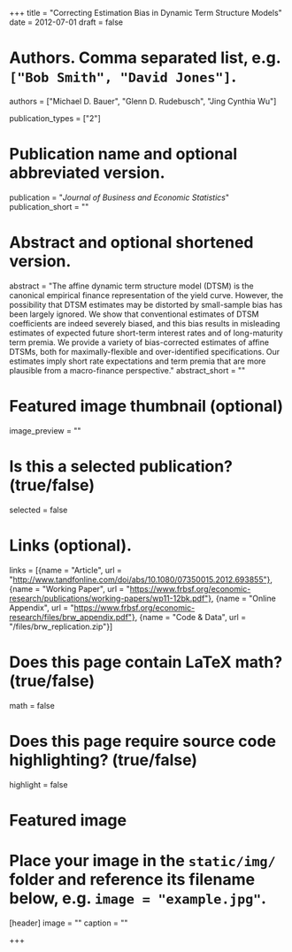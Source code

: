 +++
title = "Correcting Estimation Bias in Dynamic Term Structure Models"
date = 2012-07-01
draft = false

# Authors. Comma separated list, e.g. `["Bob Smith", "David Jones"]`.
authors = ["Michael D. Bauer", "Glenn D. Rudebusch", "Jing Cynthia Wu"]

publication_types = ["2"]

# Publication name and optional abbreviated version.
publication = "*Journal of Business and Economic Statistics*"
publication_short = ""

# Abstract and optional shortened version.
abstract = "The affine dynamic term structure model (DTSM) is the canonical empirical finance representation of the yield curve. However, the possibility that DTSM estimates may be distorted by small-sample bias has been largely ignored. We show that conventional estimates of DTSM coefficients are indeed severely biased, and this bias results in misleading estimates of expected future short-term interest rates and of long-maturity term premia. We provide a variety of bias-corrected estimates of affine DTSMs, both for maximally-flexible and over-identified specifications. Our estimates imply short rate expectations and term premia that are more plausible from a macro-finance perspective."
abstract_short = ""

# Featured image thumbnail (optional)
image_preview = ""

# Is this a selected publication? (true/false)
selected = false

# Links (optional).
links = [{name = "Article", url = "http://www.tandfonline.com/doi/abs/10.1080/07350015.2012.693855"},
{name = "Working Paper", url = "https://www.frbsf.org/economic-research/publications/working-papers/wp11-12bk.pdf"},
{name = "Online Appendix", url = "https://www.frbsf.org/economic-research/files/brw_appendix.pdf"},
{name = "Code & Data", url = "/files/brw_replication.zip"}]

# Does this page contain LaTeX math? (true/false)
math = false

# Does this page require source code highlighting? (true/false)
highlight = false

# Featured image
# Place your image in the `static/img/` folder and reference its filename below, e.g. `image = "example.jpg"`.
[header]
image = ""
caption = ""

+++

